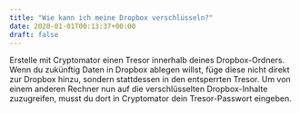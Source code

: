 ```yaml
---
title: "Wie kann ich meine Dropbox verschlüsseln?"
date: 2020-01-01T00:13:37+00:00
draft: false
---
```


Erstelle mit Cryptomator einen Tresor innerhalb deines Dropbox-Ordners. Wenn du zukünftig Daten in Dropbox ablegen willst, füge diese nicht direkt zur Dropbox hinzu, sondern stattdessen in den entsperrten Tresor. Um von einem anderen Rechner nun auf die verschlüsselten Dropbox-Inhalte zuzugreifen, musst du dort in Cryptomator dein Tresor-Passwort eingeben.